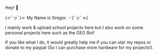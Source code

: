 Hey! 👋

(☞ﾟヮﾟ)☞ My Name is Gregor. ☜(ﾟヮﾟ☜)

I mainly work & upload school projects here but I also work on some personal projects here such as the GEG Bot!


If you like what I do, it would greatly help me if you can star my repos or donate to my paypal (So I can purchase more hardware for my projects!).
